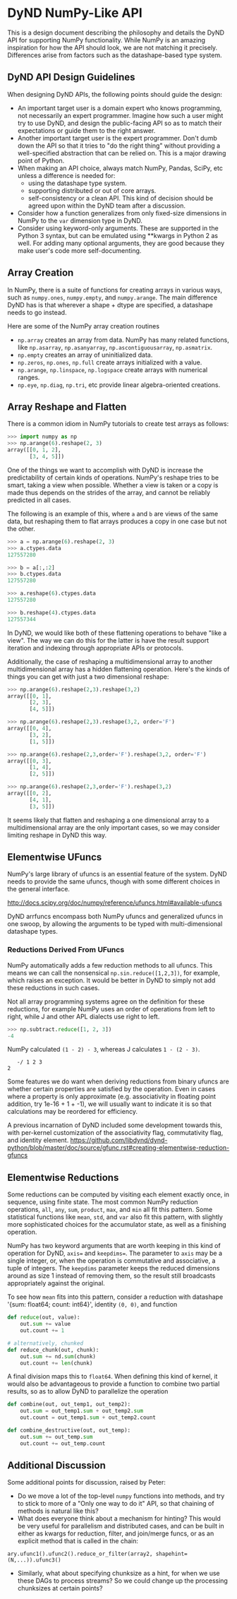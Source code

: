 ﻿DyND NumPy-Like API
===================

This is a design document describing the philosophy
and details the DyND API for supporting
NumPy functionality. While NumPy is an amazing
inspiration for how the API should look, we are not
matching it precisely. Differences arise from factors
such as the datashape-based type system.

DyND API Design Guidelines
--------------------------

When designing DyND APIs, the following points
should guide the design:

 * An important target user is a domain expert who knows
   programming, not necessarily an expert programmer.
   Imagine how such a user might try to use DyND,
   and design the public-facing API so as to match their
   expectations or guide them to the right answer.
 * Another important target user is the expert
   programmer. Don't dumb down the API so that it
   tries to "do the right thing" without providing
   a well-specified abstraction that can be relied on.
   This is a major drawing point of Python.
 * When making an API choice, always match
   NumPy, Pandas, SciPy, etc unless a difference
   is needed for:
   * using the datashape type system.
   * supporting distributed or out of core arrays.
   * self-consistency or a clean API. This kind of
     decision should be agreed upon within the DyND
     team after a discussion.
 * Consider how a function generalizes from only
   fixed-size dimensions in NumPy to the `var`
   dimension type in DyND.
 * Consider using keyword-only arguments. These
   are supported in the Python 3 syntax, but can
   be emulated using **kwargs in Python 2 as well.
   For adding many optional arguments, they are
   good because they make user's code more
   self-documenting.

Array Creation
--------------

In NumPy, there is a suite of functions for creating
arrays in various ways, such as `numpy.ones`,
`numpy.empty`, and `numpy.arange`. The main difference
DyND has is that wherever a shape + dtype are
specified, a datashape needs to go instead.

Here are some of the NumPy array creation routines

 * `np.array` creates an array from data. NumPy
   has many related functions, like `np.asarray`,
   `np.asanyarray`, `np.ascontiguousarray`,
   `np.asmatrix`.
 * `np.empty` creates an array of uninitialized data.
 * `np.zeros`, `np.ones`, `np.full` create arrays
   initialized with a value.
 * `np.arange`, `np.linspace`, `np.logspace` create
   arrays with numerical ranges.
 * `np.eye`, `np.diag`, `np.tri`, etc provide
  linear algebra-oriented creations.

Array Reshape and Flatten
-------------------------

There is a common idiom in NumPy tutorials to
create test arrays as follows:

```python
>>> import numpy as np
>>> np.arange(6).reshape(2, 3)
array([[0, 1, 2],
       [3, 4, 5]])
```

One of the things we want to accomplish with DyND
is increase the predictability of certain kinds of
operations. NumPy's reshape tries to be smart,
taking a view when possible. Whether a view is
taken or a copy is made thus depends on the strides
of the array, and cannot be reliably predicted in
all cases.

The following is an example of this,
where `a` and `b` are views of the same data,
but reshaping them to flat arrays produces a copy
in one case but not the other.

```python
>>> a = np.arange(6).reshape(2, 3)
>>> a.ctypes.data
127557280

>>> b = a[:,:2]
>>> b.ctypes.data
127557280

>>> a.reshape(6).ctypes.data
127557280

>>> b.reshape(4).ctypes.data
127557344
```

In DyND, we would like both of these flattening
operations to behave "like a view". The way we
can do this for the latter is have the result
support iteration and indexing through appropriate
APIs or protocols.

Additionally, the case of reshaping a multidimensional
array to another multidimensional array has a hidden
flattening operation. Here's the kinds of things
you can get with just a two dimensional reshape:

```python
>>> np.arange(6).reshape(2,3).reshape(3,2)
array([[0, 1],
       [2, 3],
       [4, 5]])

>>> np.arange(6).reshape(2,3).reshape(3,2, order='F')
array([[0, 4],
       [3, 2],
       [1, 5]])

>>> np.arange(6).reshape(2,3,order='F').reshape(3,2, order='F')
array([[0, 3],
       [1, 4],
       [2, 5]])

>>> np.arange(6).reshape(2,3,order='F').reshape(3,2)
array([[0, 2],
       [4, 1],
       [3, 5]])
```

It seems likely that flatten and reshaping a one
dimensional array to a multidimensional array are
the only important cases, so we may consider
limiting reshape in DyND this way.

Elementwise UFuncs
------------------

NumPy's large library of ufuncs is an essential
feature of the system. DyND needs to provide the
same ufuncs, though with some different choices
in the general interface.

http://docs.scipy.org/doc/numpy/reference/ufuncs.html#available-ufuncs

DyND arrfuncs encompass both NumPy ufuncs and
generalized ufuncs in one swoop, by allowing
the arguments to be typed with multi-dimensional
datashape types.

### Reductions Derived From UFuncs

NumPy automatically adds a few reduction methods
to all ufuncs. This means we can call
the nonsensical `np.sin.reduce([1,2,3])`, for
example, which raises an exception. It would be
better in DyND to simply not add these reductions
in such cases.

Not all array programming systems agree on the
definition for these reductions, for example
NumPy uses an order of operations from left to
right, while J and other APL dialects use right
to left.

```python
>>> np.subtract.reduce([1, 2, 3])
-4
```

NumPy calculated `(1 - 2) - 3`, whereas
J calculates `1 - (2 - 3)`.

```
   -/ 1 2 3
2
```

Some features we do want when deriving reductions
from binary ufuncs are whether certain properties are
satisfied by the operation. Even in cases where a
property is only approximate (e.g. associativity
in floating point addition, try 1e-16 + 1 + -1),
we will usually want to indicate it is so that
calculations may be reordered for efficiency.

A previous incarnation of DyND included some
development towards this, with per-kernel customization
of the associativity flag, commutativity flag, and
identity element.
https://github.com/libdynd/dynd-python/blob/master/doc/source/gfunc.rst#creating-elementwise-reduction-gfuncs

Elementwise Reductions
----------------------

Some reductions can be computed by visiting each
element exactly once, in sequence, using finite
state. The most common NumPy reduction
operations, `all`, `any`, `sum`, `product`,
`max`, and `min` all fit this pattern. Some
statistical functions like `mean`, `std`, and `var`
also fit this pattern, with slightly more sophisticated
choices for the accumulator state, as well as a finishing
operation.

NumPy has two keyword arguments that are worth
keeping in this kind of operation for DyND,
`axis=` and `keepdims=`. The parameter to `axis`
may be a single integer, or, when the operation
is commutative and associative, a tuple of integers.
The `keepdims` parameter keeps the reduced dimensions
around as size 1 instead of removing them, so the
result still broadcasts appropriately against
the original.

To see how `mean` fits into this pattern, consider
a reduction with datashape '{sum: float64; count: int64}',
identity `(0, 0)`, and function

```python
def reduce(out, value):
    out.sum += value
    out.count += 1

# alternatively, chunked
def reduce_chunk(out, chunk):
	out.sum += nd.sum(chunk)
	out.count += len(chunk)
```

A final division maps this to `float64`. When
defining this kind of kernel, it would also
be advantageous to provide a function to combine
two partial results, so as to allow DyND to
parallelize the operation

```python
def combine(out, out_temp1, out_temp2):
    out.sum = out_temp1.sum + out_temp2.sum
    out.count = out_temp1.sum + out_temp2.count

def combine_destructive(out, out_temp):
    out.sum += out_temp.sum
    out.count += out_temp.count
```

Additional Discussion
---------------------

Some additional points for discussion, raised by Peter:

 * Do we move a lot of the top-level `numpy` functions into
   methods, and try to stick to more of a "Only one way to do it"
   API, so that chaining of methods is natural like this?
 * What does everyone think about a mechanism for hinting?
   This would be very useful for parallelism and distributed
   cases, and can be built in either as kwargs for reduction,
   filter, and join/merge funcs, or as an explicit method that
   is called in the chain:

```
ary.ufunc1().ufunc2().reduce_or_filter(array2, shapehint=(N,...)).ufunc3()
```

 * Similarly, what about specifying chunksize as a hint, for
   when we use these DAGs to process streams? So we could
   change up the processing chunksizes at certain points?
